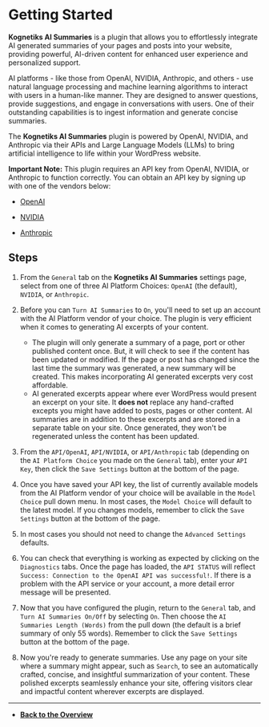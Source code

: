# Getting Started

**Kognetiks AI Summaries** is a plugin that allows you to effortlessly integrate AI generated summaries of your pages and posts into your website, providing  powerful, AI-driven content for enhanced user experience and personalized support.

AI platforms - like those from OpenAI, NVIDIA, Anthropic, and others - use natural language processing and machine learning algorithms to interact with users in a human-like manner. They are designed to answer questions, provide suggestions, and engage in conversations with users. One of their outstanding capabilities is to ingest information and generate concise summaries.

The **Kognetiks AI Summaries** plugin is powered by OpenAI, NVIDIA, and Anthropic via their APIs and Large Language Models (LLMs) to bring artificial intelligence to life within your WordPress website.

**Important Note:** This plugin requires an API key from OpenAI, NVIDIA, or Anthropic to function correctly. You can obtain an API key by signing up with one of the vendors below:

- [OpenAI](https://platform.openai.com/account/api-keys)

- [NVIDIA](https://build.nvidia.com/nim)

- [Anthropic](https://console.anthropic.com)

## Steps

1. From the `General` tab on the **Kognetiks AI Summaries** settings page, select from one of three AI Platform Choices: `OpenAI` (the default), `NVIDIA`, or `Anthropic`.

2. Before you can `Turn AI Summaries` to `On`, you'll need to set up an account with the AI Platform vendor of your choice.  The plugin is very efficient when it comes to generating AI excerpts of your content.

    - The plugin will only generate a summary of a page, port or other published content once.  But, it will check to see if the content has been updated or modified.  If the page or post has changed since the last time the summary was generated, a new summary will be created.  This makes incorporating AI generated excerpts very cost affordable.
    - AI generated excerpts appear where ever WordPress would present an excerpt on your site.  It **does not** replace any hand-crafted excepts you might have added to posts, pages or other content.  AI summaries are in addition to these excerpts and are stored in a separate table on your site.  Once generated, they won't be regenerated unless the content has been updated.

3. From the `API/OpenAI`, `API/NVIDIA`, or `API/Anthropic` tab (depending on the `AI Platform Choice` you made on the `General` tab), enter your `API Key`, then click the `Save Settings` button at the bottom of the page.

4. Once you have saved your API key, the list of currently available models from the AI Platform vendor of your choice will be available in the `Model Choice` pull down menu.  In most cases, the `Model Choice` will default to the latest model.  If you changes models, remember to click the `Save Settings` button at the bottom of the page.

5. In most cases you should not need to change the `Advanced Settings` defaults.

6. You can check that everything is working as expected by clicking on the `Diagnostics` tabs.  Once the page has loaded, the `API STATUS` will reflect `Success: Connection to the OpenAI API was successful!`.  If there is a problem with the API service or your account, a more detail error message will be presented.

7. Now that you have configured the plugin, return to the `General` tab, and `Turn AI Summaries On/Off` by selecting `On`.  Then choose the `AI Summaries Length (Words)` from the pull down (the default is a brief summary of only 55 words).  Remember to click the `Save Settings` button at the bottom of the page.

8. Now you're ready to generate summaries.  Use any page on your site where a summary might appear, such as `Search`, to see an automatically crafted, concise, and insightful summarization of your content. These polished excerpts seamlessly enhance your site, offering visitors clear and impactful content wherever excerpts are displayed.

---

- **[Back to the Overview](/overview.md)**
